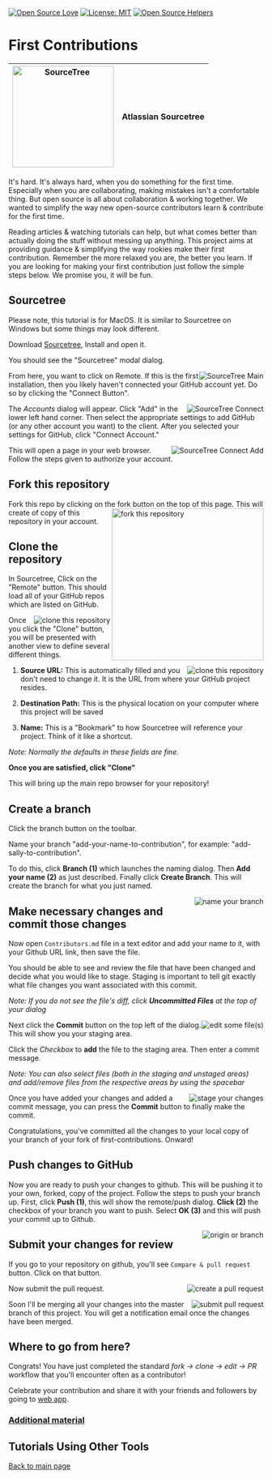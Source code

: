 [![Open Source Love](https://badges.frapsoft.com/os/v1/open-source.svg?v=103)](https://github.com/ellerbrock/open-source-badges/)
[![License: MIT](https://img.shields.io/badge/License-MIT-green.svg)](https://opensource.org/licenses/MIT)
[![Open Source Helpers](https://www.codetriage.com/roshanjossey/first-contributions/badges/users.svg)](https://www.codetriage.com/roshanjossey/first-contributions)


# First Contributions

|<img alt="SourceTree" src="https://firstcontributions.github.io/assets/gui-tool-tutorials/sourcetree-macos-tutorial/sourcetree-logo.png" width="200">|Atlassian Sourcetree|
|---|---|

It's hard. It's always hard, when you do something for the first time. Especially when you are collaborating, making mistakes isn't a comfortable thing. But open source is all about collaboration & working together. We wanted to simplify the way new open-source contributors learn & contribute for the first time.

Reading articles & watching tutorials can help, but what comes better than actually doing the stuff without messing up anything. This project aims at providing guidance & simplifying the way rookies make their first contribution. Remember the more relaxed you are, the better you learn. If you are looking for making your first contribution just follow the simple steps below. We promise you, it will be fun.


## Sourcetree

Please note, this tutorial is for MacOS. It is similar to Sourcetree on Windows but some things may look different.
<!--
	****************************************
	*** This is commented out until      ***
	*** a Windows tutorial can be created***
	****************************************
Please note, this tutorial is for MacOS. Please refer to the [Windows Tutorial]() for Sourcetree if that is what you want to use.
-->

Download [Sourcetree](https://www.sourcetreeapp.com), Install and open it.

You should see the "Sourcetree" modal dialog.

<img style="float: right;" src="https://firstcontributions.github.io/assets/gui-tool-tutorials/sourcetree-macos-tutorial/sourcetree-1-main.png" alt="SourceTree Main" />

From here, you want to click on Remote. If this is the first installation, then you likely haven't connected your GitHub account yet. Do so by clicking the "Connect Button".

<img style="float: right;" src="https://firstcontributions.github.io/assets/gui-tool-tutorials/sourcetree-macos-tutorial/sourcetree-2-main-connect.png" alt="SourceTree Connect" />

The *Accounts* dialog will appear. Click "Add" in the lower left hand corner. Then select the appropriate settings to add GitHub (or any other account you want) to the client. After you selected your settings for GitHub, click "Connect Account."

<img style="float: right;" src="https://firstcontributions.github.io/assets/gui-tool-tutorials/sourcetree-macos-tutorial/sourcetree-4-accounts-add.png" alt="SourceTree Connect Add" />

This will open a page in your web browser. Follow the steps given to authorize your account.

## Fork this repository

Fork this repo by clicking on the fork button on the top of this page.
<img align="right" width="300" src="https://firstcontributions.github.io/assets/gui-tool-tutorials/sourcetree-macos-tutorial/fork.png" alt="fork this repository" />
This will create of copy of this repository in your account.


## Clone the repository

In Sourcetree, Click on the "Remote" button. This should load all of your GitHub repos which are listed on GitHub.

<img style="float: right;" src="https://firstcontributions.github.io/assets/gui-tool-tutorials/sourcetree-macos-tutorial/sourcetree-5-cloning.png" alt="clone this repository" />

Once you click the "Clone" button, you will be presented with another view to define several different things.

<img style="float: right;" src="https://firstcontributions.github.io/assets/gui-tool-tutorials/sourcetree-macos-tutorial/sourcetree-6-cloning-confirm.png" alt="clone this repository" />

1) **Source URL:** This is automatically filled and you don't need to change it. It is the URL from where your GitHub project resides.

2) **Destination Path:** This is the physical location on your computer where this project will be saved

3) **Name:** This is a "Bookmark" to how Sourcetree will reference your project. Think of it like a shortcut.

*Note: Normally the defaults in these fields are fine.*

**Once you are satisfied, click "Clone"**

This will bring up the main repo browser for your repository!

## Create a branch

Click the branch button on the toolbar.

Name your branch "add-your-name-to-contribution", for example: "add-sally-to-contribution".

To do this, click **Branch (1)** which launches the naming dialog. Then **Add your name (2)** as just described. Finally click **Create Branch**. This will create the branch for what you just named.

<img style="float: right;" src="https://firstcontributions.github.io/assets/gui-tool-tutorials/sourcetree-macos-tutorial/sourcetree-7-branching.png" alt="name your branch" />


## Make necessary changes and commit those changes

Now open `Contributors.md` file in a text editor and add your name to it, with your Github URL link, then save the file.

You should be able to see and review the file that have been changed and decide what you would like to stage.  Staging is important to tell git exactly what file changes you want associated with this commit.

*Note: If you do not see the file's diff, click **Uncommitted Files** at the top of your dialog*

<img style="float: right;" src="https://firstcontributions.github.io/assets/gui-tool-tutorials/sourcetree-macos-tutorial/sourcetree-8-viewing-changed-files.png" alt="edit some file(s)" />

Next click the **Commit** button on the top left of the dialog. This will show you your staging area.

Click the *Checkbox* to **add** the file to the staging area. Then enter a commit message.

*Note: You can also select files (both in the staging and unstaged areas) and add/remove files from the respective areas by using the spacebar*

<img style="float: right;" src="https://firstcontributions.github.io/assets/gui-tool-tutorials/sourcetree-macos-tutorial/sourcetree-9-committing.png" alt="stage your changes" />


Once you have added your changes and added a commit message, you can press the **Commit** button to finally make the commit.

Congratulations, you've committed all the changes to your local copy of your branch of your fork of first-contributions.  Onward!


## Push changes to GitHub

Now you are ready to push your changes to github. This will be pushing it to your own, forked, copy of the project. Follow the steps to push your branch up. First, click **Push (1)**, this will show the remote/push dialog. **Click (2)** the checkbox of your branch you want to push. Select **OK (3)** and this will push your commit up to Github.

<img style="float: right;" src="https://firstcontributions.github.io/assets/gui-tool-tutorials/sourcetree-macos-tutorial/sourcetree-10-pushing.png" alt="origin or branch" />

## Submit your changes for review

If you go to your repository on github, you'll see  `Compare & pull request` button. Click on that button.

<img style="float: right;" src="https://firstcontributions.github.io/assets/gui-tool-tutorials/sourcetree-macos-tutorial/compare-and-pull.png" alt="create a pull request" />

Now submit the pull request.

<img style="float: right;" src="https://firstcontributions.github.io/assets/gui-tool-tutorials/sourcetree-macos-tutorial/submit-pull-request.png" alt="submit pull request" />

Soon I'll be merging all your changes into the master branch of this project. You will get a notification email once the changes have been merged.

## Where to go from here?

Congrats!  You have just completed the standard _fork -> clone -> edit -> PR_ workflow that you'll encounter often as a contributor!

Celebrate your contribution and share it with your friends and followers by going to [web app](https://firstcontributions.github.io/#social-share).

### [Additional material](../additional-material/git_workflow_scenarios/additional-material.md)


## Tutorials Using Other Tools
[Back to main page](https://github.com/firstcontributions/first-contributions#tutorials-using-other-tools)
